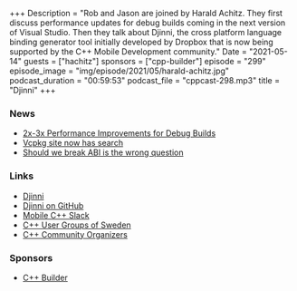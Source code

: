 +++
Description = "Rob and Jason are joined by Harald Achitz. They first discuss performance updates for debug builds coming in the next version of Visual Studio. Then they talk about Djinni, the cross platform language binding generator tool initially developed by Dropbox that is now being supported by the C++ Mobile Development community."
Date = "2021-05-14"
guests = ["hachitz"]
sponsors = ["cpp-builder"]
episode = "299"
episode_image = "img/episode/2021/05/harald-achitz.jpg"
podcast_duration = "00:59:53"
podcast_file = "cppcast-298.mp3"
title = "Djinni"
+++

### News ###

 - [2x-3x Performance Improvements for Debug Builds](https://devblogs.microsoft.com/cppblog/2x-3x-performance-improvements-for-debug-builds/)
 - [Vcpkg site now has search](https://vcpkg.io/en/index.html)
 - [Should we break ABI is the wrong question](https://nibblestew.blogspot.com/2021/05/should-we-break-abi-is-wrong-question.html)

### Links ###

 - [Djinni](https://djinni.xlcpp.dev/)
 - [Djinni on GitHub](https://github.com/cross-language-cpp/djinni)
 - [Mobile C++ Slack](https://mobilecpp.slack.com/)
 - [C++ User Groups of Sweden](https://www.swedencpp.se/)
 - [C++ Community Organizers](http://cppcom.org/)

### Sponsors ###

- [C++ Builder](https://www.embarcadero.com/products/cbuilder/start-for-free?utm_source=CppCast&utm_medium=AffiliateOutreach&utm_content=BannerCppCast)
